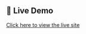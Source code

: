 ## 🔗 Live Demo
[Click here to view the live site](https://67f245cbd6f65121d15b6f25--lustrous-mochi-d5d287.netlify.app/)

